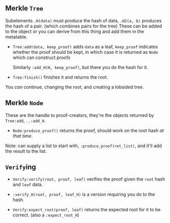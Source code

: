 ## Merkle `Tree`

Subelements `.H(data)` must produce the hash of data, `.H2(a, b)` produces the
hash of a pair. (which combines pairs for the tree) These can be added to the object
or you can derive from this thing and add them in the metatable.

* `Tree:add(data, keep_proof)` adds `data` as a leaf, `keep_proof` indicates whether
  the proof should be kept, in which case it is returned as `Node` which can
  construct proofs

  Similarly `:add_H(H, keep_proof)`, but there you do the hash for it.

*  `Tree:finish()` finishes it and returns the root.

  You *can* continue, changing the root, and creating a lobsided tree.

## Merkle `Node`
These are the handle to proof-creators, they're the objects returned by `Tree:add`, `..:add_H`.

*  `Node:produce_proof()` returns the proof, should work on the root hash *at that time*.

  Note: can supply a list to start with, `:produce_proof(ret_list)`, and it'll
  add the result to the list.

## `Verify`ing

* `Verify:verify(root, proof, leaf)` verifies the proof given the `root` hash and `leaf` data.

* `:verify_H(root, proof, leaf_H)` is a version requiring you do to the hash.

* `Verify:expect_root(proof, leaf)` returns the expected root for it to be correct.
  (also a `:expect_root_H`)
